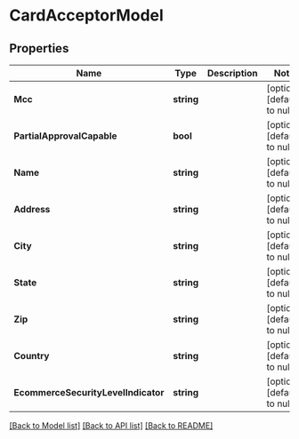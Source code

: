 # CardAcceptorModel

## Properties
Name | Type | Description | Notes
------------ | ------------- | ------------- | -------------
**Mcc** | **string** |  | [optional] [default to null]
**PartialApprovalCapable** | **bool** |  | [optional] [default to null]
**Name** | **string** |  | [optional] [default to null]
**Address** | **string** |  | [optional] [default to null]
**City** | **string** |  | [optional] [default to null]
**State** | **string** |  | [optional] [default to null]
**Zip** | **string** |  | [optional] [default to null]
**Country** | **string** |  | [optional] [default to null]
**EcommerceSecurityLevelIndicator** | **string** |  | [optional] [default to null]

[[Back to Model list]](../README.md#documentation-for-models) [[Back to API list]](../README.md#documentation-for-api-endpoints) [[Back to README]](../README.md)


